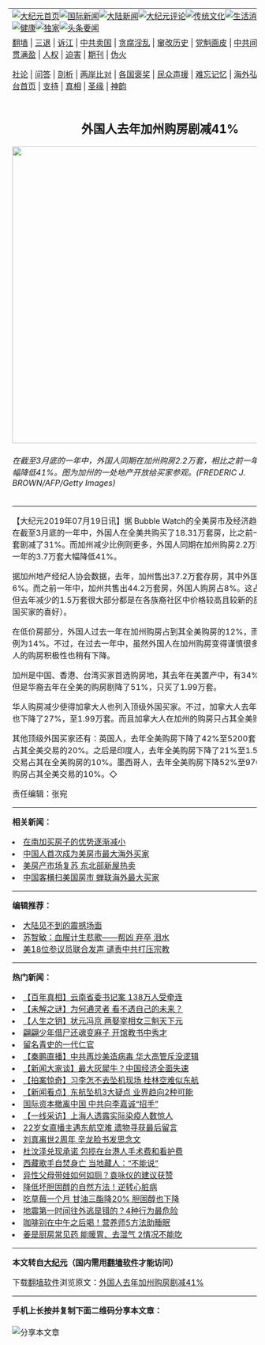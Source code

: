 <a name="1" id="1" target="_blank"></a><span id="1"></span>
<table align=center border="0"><tr><td colspan="2" VALIGN=TOP><a href="https://github.com/ecesbp3561/djy/blob/master/gb/nf1351518.md#1"><img src="https://raw.githubusercontent.com/ecesbp3561/www/master/t/djy/1.jpg" title="大纪元首页" alt="大纪元首页"></a><a href="https://github.com/ecesbp3561/djy/blob/master/gb/n24hr.md#1"><img src="https://raw.githubusercontent.com/ecesbp3561/www/master/t/djy/3.jpg" title="国际新闻" alt="国际新闻"></a><a href="https://github.com/ecesbp3561/djy/blob/master/gb/nsc413.md#1"><img src="https://raw.githubusercontent.com/ecesbp3561/www/master/t/djy/4.jpg" title="大陆新闻" alt="大陆新闻"></a><a href="https://github.com/ecesbp3561/djy/blob/master/gb/news392.md#1"><img src="https://raw.githubusercontent.com/ecesbp3561/www/master/t/djy/5.jpg" title="大纪元评论" alt="大纪元评论"></a><a href="https://github.com/ecesbp3561/djy/blob/master/gb/news2007.md#1"><img src="https://raw.githubusercontent.com/ecesbp3561/www/master/t/djy/6.jpg" title="传统文化" alt="传统文化"></a><a href="https://github.com/ecesbp3561/djy/blob/master/gb/news2008.md#1"><img src="https://raw.githubusercontent.com/ecesbp3561/www/master/t/djy/7.jpg" title="生活消费" alt="生活消费"></a><a href="https://github.com/ecesbp3561/djy/blob/master/gb/ncyule.md#1"><img src="https://raw.githubusercontent.com/ecesbp3561/www/master/t/djy/8.jpg" title="娱乐休闲" alt="娱乐休闲"></a><a href="https://github.com/ecesbp3561/djy/blob/master/gb/nsc1002.md#1"><img src="https://raw.githubusercontent.com/ecesbp3561/www/master/t/djy/9.jpg" title="健康" alt="健康"></a><a href="https://github.com/ecesbp3561/djy/blob/master/gb/nf6092.md#1"><img src="https://raw.githubusercontent.com/ecesbp3561/www/master/t/djy/10a.jpg" title="独家" alt="独家"></a><a href="https://github.com/ecesbp3561/djy/blob/master/gb/nf4514.md#1"><img src="https://raw.githubusercontent.com/ecesbp3561/www/master/t/djy/12a.jpg" title="头条要闻" alt="头条要闻"></a></td></tr>
<tr><td colspan="2" VALIGN=TOP><a target="_blank" href="https://github.com/ecesbp3561/www/blob/master/README.md?zsrh#1">翻墙</a> | <a target="_blank" href="https://github.com/ecesbp3561/djy/blob/master/gb/nf5657.md#1">三退</a> | <a target="_blank" href="https://github.com/ecesbp3561/djy/blob/master/gb/nf6124.md#1">诉江</a> | <a target="_blank" href="https://github.com/ecesbp3561/djy/blob/master/gb/nf1176117.md#1">中共卖国</a> | <a target="_blank" href="https://github.com/ecesbp3561/djy/blob/master/gb/nf5773.md#1">贪腐淫乱</a> | <a target="_blank" href="https://github.com/ecesbp3561/djy/blob/master/gb/nf1176115.md#1">窜改历史</a> | <a target="_blank" href="https://github.com/ecesbp3561/djy/blob/master/gb/nf1176107.md#1">党魁画皮</a> | <a target="_blank" href="https://github.com/ecesbp3561/djy/blob/master/gb/nf1320400.md#1">中共间谍</a> | <a target="_blank" href="https://github.com/ecesbp3561/djy/blob/master/gb/nf1176114.md#1">破坏传统</a> | <a target="_blank" href="https://github.com/ecesbp3561/ntdtv/blob/master/gb/prog447_1.md#1">恶贯满盈</a> | <a target="_blank" href="https://github.com/ecesbp3561/djy/blob/master/gb/ncid278.md#1">人权</a> | <a target="_blank" href="https://github.com/ecesbp3561/djy/blob/master/gb/nf1176111.md#1">迫害</a> | <a target="_blank" href="https://gitlab.com/szzdlab/mh-qikan/blob/master/README.md#1">期刊</a> | <a target="_blank" href="https://github.com/ecesbp3561/djy/blob/master/gb/nf5562.md#1">伪火</a></p><p><a target="_blank" href="https://github.com/ecesbp3561/djy/blob/master/gb/9p.md#1">社论</a> | <a target="_blank" href="https://github.com/ecesbp3561/djy/blob/master/gb/nf4378.md#1">问答</a> | <a target="_blank" href="https://github.com/ecesbp3561/djy/blob/master/gb/nf5792.md#1">剖析</a> | <a target="_blank" href="https://github.com/ecesbp3561/djy/blob/master/gb/nf5735.md#1">两岸比对</a> | <a target="_blank" href="https://github.com/ecesbp3561/djy/blob/master/gb/nf6119.md#1">各国褒奖</a> | <a target="_blank" href="https://github.com/ecesbp3561/djy/blob/master/gb/nf6120.md#1">民众声援</a> | <a target="_blank" href="https://github.com/ecesbp3561/djy/blob/master/gb/nf1188594.md#1">难忘记忆</a> | <a target="_blank" href="https://github.com/ecesbp3561/djy/blob/master/gb/nf3180.md#1">海外弘传</a> | <a target="_blank" href="https://github.com/ecesbp3561/djy/blob/master/gb/nf5410.md#1">万人上访</a> | <a target="_blank" href="https://github.com/ecesbp3561/www/blob/master/README.md?zsrh#1">平台首页</a> | <a target="_blank" href="https://github.com/ecesbp3561/djy/blob/master/gb/nf4386.md#1">支持</a> | <a target="_blank" href="https://github.com/ecesbp3561/djy/blob/master/gb/nf4389.md#1">真相</a> | <a target="_blank" href="https://github.com/ecesbp3561/djy/blob/master/gb/nf5790.md#1">圣缘</a> | <a target="_blank" href="https://github.com/ecesbp3561/djy/blob/master/gb/nf4786.md#1">神韵</a></td></tr>
<tr><td VALIGN=TOP width="626"><h2 align=center>外国人去年加州购房剧减41%</h2>
<img width="600" src="https://i.epochtimes.com/assets/uploads/2019/07/GettyImages-522433032-600x400.jpg" />
<h6>在截至3月底的一年中，外国人同期在加州购房2.2万套，相比之前一年的3.7万套大幅降低41%。图为加州的一处地产开放给买家参观。(FREDERIC J. BROWN/AFP/Getty Images)
</h6>
<hr>
	<p>【大纪元2019年07月19日讯】据 Bubble Watch的全美房市及经济趋势分析报告，在截至3月底的一年中，<ahref="https://github.com/ecesbp3561/djy/blob/master/gb/tag/%E5%A4%96%E5%9B%BD%E4%BA%BA.md#1">外国人</a>在全美共购买了18.31万套房，比之前一年的26.68万套剧减了31%。而加州减少比例则更多，外国人同期在<ahref="https://github.com/ecesbp3561/djy/blob/master/gb/tag/%E5%8A%A0%E5%B7%9E%E8%B4%AD%E6%88%BF.md#1">加州购房</a>2.2万套，相比之前一年的3.7万套大幅降低41%。</p>
<p>据加州地产经纪人协会数据，去年，加州售出37.2万套存房，其中<ahref="https://github.com/ecesbp3561/djy/blob/master/gb/tag/%E5%A4%96%E5%9B%BD%E4%BA%BA.md#1">外国人</a>购房约占6%。而之前一年中，加州共售出44.2万套房，外国人购房占8%。这占比似乎不大，但去年减少的1.5万套很大部分都是在各族裔社区中价格较高且较新的房子（这是外国买家的喜好）。</p>
<p>在低价房部分，外国人过去一年在<ahref="https://github.com/ecesbp3561/djy/blob/master/gb/tag/%E5%8A%A0%E5%B7%9E%E8%B4%AD%E6%88%BF.md#1">加州购房</a>占到其全美购房的12%，而之前一年该比例为14%。不过，在过去一年中，虽然外国人在加州购房变得谨慎很多；但加州本地人的购房积极性也稍有下降。</p>
<p>加州是中国、香港、台湾买家首选购房地，其去年在美置产中，有34%都是在加州。但是华裔去年在全美的购房剧降了51%，只买了1.99万套。</p>
<p>华人购房减少使得加拿大人也列入顶级外国买家。不过，加拿大人去年在全美的购房也下降了27%，至1.99万套。而且加拿大人在加州的购房只占其全美购房的3%。</p>
<p>其他顶级外国买家还有：英国人，去年全美购房下降了42%至5200套；在加州购房占其全美交易的20%。之后是印度人，去年全美购房下降了21%至1.59万套；加州交易占其在全美购房的10%。墨西哥人，去年全美购房下降52%至9700套；其加州购房占其全美交易的10%。◇</p>
<p>责任编辑：张宛</p>
	
<hr>


<strong>相关新闻：</strong>
<li><a href="https://github.com/ecesbp3561/djy/blob/master/gb/13/9/21/n3969182.md#1">在南加买房子的优势逐渐减小</a></li>
<li><a href="https://github.com/ecesbp3561/djy/blob/master/gb/15/6/18/n4460905.md#1">中国人首次成为美房市最大海外买家</a></li>
<li><a href="https://github.com/ecesbp3561/djy/blob/master/gb/15/6/24/n4464395.md#1">美房产市场复苏 东北部新屋热卖</a></li>
<li><a href="https://github.com/ecesbp3561/djy/blob/master/gb/16/7/26/n8139532.md#1">中国客横扫美国房市 蝉联海外最大买家</a></li>
<hr>


<strong>编辑推荐：</strong>
<li><a href="https://github.com/upjkzu3674/djy/blob/master/gb/13/11/27/n4020290.md?dfh#1" target="_blank">大陆见不到的震撼场面</a></li><li><a href="https://github.com/tsiac2612/djy/blob/master/gb/18/1/17/n10063990.md#1" target="_blank">苏智敏：血腥计生悲歌——帮凶  弃卒  泪水</a></li><li><a href="https://github.com/tsiac2612/djy/blob/master/gb/18/10/7/n10767290.md#1" target="_blank">美18位参议员联合发声 谴责中共打压宗教</a></li>
<hr>

<strong>热门新闻：</strong>
<li><a href="https://github.com/ecesbp3561/djy/blob/master/gb/21/12/16/n13442125.md#1">【百年真相】云南省委书记案 138万人受牵连</a></li>
<li><a href="https://github.com/ecesbp3561/djy/blob/master/gb/22/3/21/n13660848.md#1">【未解之谜】为何通灵者 看不透自己的未来？</a></li>
<li><a href="https://github.com/ecesbp3561/djy/blob/master/gb/22/3/10/n13635781.md#1">【人生之钥】状元冯京 两娶宰相女三魁天下元</a></li>
<li><a href="https://github.com/ecesbp3561/djy/blob/master/gb/22/3/17/n13654058.md#1">翩翩少年借尸还魂变麻子 开馆教书中秀才</a></li>
<li><a href="https://github.com/ecesbp3561/djy/blob/master/gb/22/3/2/n13616843.md#1">留名青史的一代仁官</a></li>
<li><a href="https://github.com/ecesbp3561/djy/blob/master/gb/22/3/24/n13671115.md#1">【秦鹏直播】中共再炒美造病毒 华大高管斥没逻辑</a></li>
<li><a href="https://github.com/ecesbp3561/djy/blob/master/gb/22/3/25/n13672200.md#1">【新闻大家谈】最大灰犀牛？中国经济全面失速</a></li>
<li><a href="https://github.com/ecesbp3561/djy/blob/master/gb/22/3/25/n13672615.md#1">【拍案惊奇】习李怎不去坠机现场 桂林空难似东航</a></li>
<li><a href="https://github.com/ecesbp3561/djy/blob/master/gb/22/3/22/n13665816.md#1">【新闻看点】东航坠机3大疑点 业界趋向2种可能</a></li>
<li><a href="https://github.com/ecesbp3561/djy/blob/master/gb/22/3/23/n13666709.md#1">国际资本撤离中国 中共向李嘉诚“招手”</a></li>
<li><a href="https://github.com/ecesbp3561/djy/blob/master/gb/22/3/23/n13666659.md#1">【一线采访】上海人透露实际染疫人数惊人</a></li>
<li><a href="https://github.com/ecesbp3561/djy/blob/master/gb/22/3/24/n13670800.md#1">22岁女直播主遇东航空难 遗物寻获最后留言</a></li>
<li><a href="https://github.com/ecesbp3561/djy/blob/master/gb/22/3/22/n13665593.md#1">刘真离世2周年 辛龙脸书发思念文</a></li>
<li><a href="https://github.com/ecesbp3561/djy/blob/master/gb/22/3/22/n13665879.md#1">杜汶泽兑现承诺 包揽在台港人手术费和看护费</a></li>
<li><a href="https://github.com/ecesbp3561/djy/blob/master/gb/22/3/23/n13666484.md#1">西藏歌手自焚身亡 当地藏人：“不能说”</a></li>
<li><a href="https://github.com/ecesbp3561/djy/blob/master/gb/22/3/23/n13668396.md#1">异性父母带娃如何如厕？袁咏仪的建议获赞</a></li>
<li><a href="https://github.com/ecesbp3561/djy/blob/master/gb/22/3/20/n13659884.md#1">降低坏胆固醇的自然方法！逆转心脏病</a></li>
<li><a href="https://github.com/ecesbp3561/djy/blob/master/gb/22/3/22/n13664939.md#1">吃草莓一个月 甘油三酯降20% 胆固醇也下降</a></li>
<li><a href="https://github.com/ecesbp3561/djy/blob/master/gb/22/3/23/n13667301.md#1">地震第一时间往外逃是错的？4种行为最危险</a></li>
<li><a href="https://github.com/ecesbp3561/djy/blob/master/gb/22/3/22/n13664976.md#1">咖啡别在中午之后喝！营养师5方法助睡眠</a></li>
<li><a href="https://github.com/ecesbp3561/djy/blob/master/gb/22/3/22/n13663634.md#1">姜是厨房常见药 能暖胃、去湿气 2情况不能吃</a></li>
<hr>

<strong>本文转自<a href="https://www.epochtimes.com">大纪元</a>（国内需用<a href="https://github.com/ecesbp3561/www/blob/master/README.md#8">翻墙软件</a>才能访问）</strong><p>下载<a href="https://github.com/ecesbp3561/www/blob/master/README.md#8">翻墙软件</a>浏览原文：<a href="https://www.epochtimes.com/gb/19/7/19/n11394495.htm">外国人去年加州购房剧减41%</a></p><hr>

<strong>手机上长按并复制下面二维码分享本文章：</strong><br><br><img src="https://chart.apis.google.com/chart?cht=qr&chs=240x240&choe=UTF-8&chld=M|2&chl=https://github.com/ecesbp3561/djy/blob/master/gb/19/7/19/n11394495.md%231" title="分享本文章"></td><td VALIGN=TOP><a href="https://github.com/ecesbp3561/djy/blob/master/gb/16/1/21/n4622075.md?dfh#1" target="_blank"><img src="https://raw.githubusercontent.com/ecesbp3561/djy/master/gb/300/wei-f1.jpg" title="中共的伪火骗局"  alt="中共的伪火骗局"></a><br><a href="https://github.com/ecesbp3561/www/blob/master/README.md?dfh#9" target="_blank"><img src="https://raw.githubusercontent.com/ecesbp3561/djy/master/gb/300/yong-h.jpg" title="永恒的见证"  alt="永恒的见证"></a><br><a href="https://github.com/ecesbp3561/djy/blob/master/gb/13/9/29/n3974789.md?dfh#1" target="_blank"><img src="https://raw.githubusercontent.com/ecesbp3561/djy/master/gb/300/shang-lnz.jpg" title="善良女子被中共投男牢"  alt="善良女子被中共投男牢"></a><br><a href="https://github.com/ecesbp3561/djy/blob/master/gb/16/3/16/n4663449.md?dfh#1" target="_blank"><img src="https://raw.githubusercontent.com/ecesbp3561/djy/master/gb/300/huo-z3.jpg" title="警卫目击活摘器官"  alt="警卫目击活摘器官"></a><br><a href="https://github.com/ecesbp3561/djy/blob/master/gb/16/8/7/n8177641.md?dfh#1" target="_blank"><img src="https://raw.githubusercontent.com/ecesbp3561/djy/master/gb/300/huo-z4.jpg" title="证人描述活摘恐怖"  alt="证人描述活摘恐怖"></a><br><a href="https://github.com/ecesbp3561/djy/blob/master/gb/10/4/19/n2881569.md?dfh#1" target="_blank"><img src="https://raw.githubusercontent.com/ecesbp3561/djy/master/gb/300/huo-z1.jpg" title="揭开活摘器官黑幕"  alt="揭开活摘器官黑幕"></a><br><a href="https://github.com/ecesbp3561/djy/blob/master/gb/10/11/7/n3077476.md?dfh#1" target="_blank"><img src="https://raw.githubusercontent.com/ecesbp3561/djy/master/gb/300/ma-ks.jpg" title="马克思的成魔之路"  alt="马克思的成魔之路"></a><br><a href="https://github.com/ecesbp3561/djy/blob/master/gb/14/6/9/n4173977.md?dfh#1" target="_blank"><img src="https://raw.githubusercontent.com/ecesbp3561/djy/master/gb/300/chang-zs.jpg" title="藏字石 蕴天机"  alt="藏字石 蕴天机"></a><br><a href="https://github.com/ecesbp3561/djy/blob/master/gb/18/5/10/n10381511.md?dfh#1" target="_blank"><img src="https://raw.githubusercontent.com/ecesbp3561/djy/master/gb/300/st1.jpg" title="关注三亿人三退"  alt="关注三亿人三退"></a><br><a href="https://github.com/ecesbp3561/djy/blob/master/gb/18/3/21/n10237682.md?dfh#1" target="_blank"><img src="https://raw.githubusercontent.com/ecesbp3561/djy/master/gb/300/jie-t.jpg" title="解体中共复兴中华"  alt="解体中共复兴中华"></a><br><a href="https://github.com/ecesbp3561/djy/blob/master/gb/9/2/9/n2422991.md?dfh#1" target="_blank"><img src="https://raw.githubusercontent.com/ecesbp3561/djy/master/gb/300/gao-zs.jpg" title="中共迫害良心律师"  alt="中共迫害良心律师"></a><br><a href="https://github.com/ecesbp3561/djy/blob/master/gb/18/12/9/n10900044.md?dfh#1" target="_blank"><img src="https://raw.githubusercontent.com/ecesbp3561/djy/master/gb/300/sj1.jpg" title="三百多万人举报江泽民"  alt="三百多万人举报江泽民"></a><br><a href="https://github.com/ecesbp3561/djy/blob/master/gb/18/8/28/n10672014.md?dfh#1" target="_blank"><img src="https://raw.githubusercontent.com/ecesbp3561/djy/master/gb/300/sj2.jpg" title="这些官员为何起诉江泽民"  alt="这些官员为何起诉江泽民"></a><br><a href="https://github.com/ecesbp3561/djy/blob/master/gb/8/12/18/n2367165.md?dfh#1" target="_blank"><img src="https://raw.githubusercontent.com/ecesbp3561/djy/master/gb/300/liangan.jpg" title="海峡两岸的强烈对比"  alt="海峡两岸的强烈对比"></a><br><a href="https://github.com/ecesbp3561/djy/blob/master/gb/15/12/10/n4593139.md?dfh#1" target="_blank"><img src="https://raw.githubusercontent.com/ecesbp3561/djy/master/gb/300/jia-ndzl.jpg" title="加拿大总理的贺信"  alt="加拿大总理的贺信"></a><br><a href="https://github.com/ecesbp3561/djy/blob/master/gb/11/6/17/n3289382.md?dfh#1" target="_blank"><img src="https://raw.githubusercontent.com/ecesbp3561/djy/master/gb/300/xiao-wd.jpg" title="探寻真相兼听则明"  alt="探寻真相兼听则明"></a><br><a href="https://github.com/ecesbp3561/djy/blob/master/gb/18/10/27/n10812623.md?dfh#1" target="_blank"><img src="https://raw.githubusercontent.com/ecesbp3561/djy/master/gb/300/yindu.jpg" title="印度媒体报道东方"  alt="印度媒体报道东方"></a><br><a href="https://github.com/ecesbp3561/djy/blob/master/gb/18/6/9/n10469652.md?dfh#1" target="_blank"><img src="https://raw.githubusercontent.com/ecesbp3561/djy/master/gb/300/xie-j.jpg" title="不一样的海外校园"  alt="不一样的海外校园"></a><br><a href="https://github.com/ecesbp3561/djy/blob/master/gb/7/4/5/n1669415.md?dfh#1" target="_blank"><img src="https://raw.githubusercontent.com/ecesbp3561/djy/master/gb/300/li-up.jpg" title="从大师到徒弟的传奇"  alt="从大师到徒弟的传奇"></a><br><a href="https://github.com/ecesbp3561/djy/blob/master/gb/17/5/26/n9191512.md?dfh#1" target="_blank"><img src="https://raw.githubusercontent.com/ecesbp3561/djy/master/gb/300/zfl2.jpg" title="亿万人与东方一本奇书"  alt="亿万人与东方一本奇书"></a><br><a href="https://github.com/ecesbp3561/djy/blob/master/gb/13/11/27/n4020290.md?dfh#1" target="_blank"><img src="https://raw.githubusercontent.com/ecesbp3561/djy/master/gb/300/zhen-h.jpg" title="大陆见不到的震撼场面"  alt="大陆见不到的震撼场面"></a><br><a href="https://github.com/ecesbp3561/djy/blob/master/gb/15/7/17/n4482910.md?dfh#1" target="_blank"><img src="https://raw.githubusercontent.com/ecesbp3561/djy/master/gb/300/dalu-sk.jpg" title="人心向善 大陆当初盛况"  alt="人心向善 大陆当初盛况"></a><br><a href="https://github.com/ecesbp3561/djy/blob/master/gb/19/1/5/n10955468.md?dfh#1" target="_blank"><img src="https://raw.githubusercontent.com/ecesbp3561/djy/master/gb/300/zfl1.jpg" title="追寻真理 这书讲什么"  alt="追寻真理 这书讲什么"></a><br><a href="https://github.com/ecesbp3561/www/blob/master/README.md?dfh#1" target="_blank"><img src="https://raw.githubusercontent.com/ecesbp3561/djy/master/gb/300/fq1.jpg" title="下载免费翻墙软件"  alt="下载免费翻墙软件"></a><br></td></tr></table>
